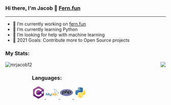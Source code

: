 ### Hi there, I'm Jacob 👋 [Fern.fun][website]
 ---
 
- 🔭 I’m currently working on [fern.fun][working-on]
- 🌱 I’m currently learning Python
- 🤔 I’m looking for help with machine learning 
- 🥅 2021 Goals: Contribute more to Open Source projects


<h3>My Stats:</h3>
<img align="left" height="120em" src="https://github-readme-stats.vercel.app/api?username=mrjacob12&show_icons=true&locale=en&theme=dark" alt="mrjacob12" /></p>
<img align="right" height="120em" src="https://github-readme-stats-anuraghazra1.vercel.app/api/top-langs/?username=mrjacob12&theme=dark" />

<br />

<h3 align="left">Languages:</h3>
<p align="left"> <a href="https://www.w3schools.com/cs/" target="_blank"> <img src="https://raw.githubusercontent.com/devicons/devicon/master/icons/csharp/csharp-original.svg" alt="csharp" width="40" height="40"/> </a> <a href="https://www.mysql.com/" target="_blank"> <img src="https://raw.githubusercontent.com/devicons/devicon/master/icons/mysql/mysql-original-wordmark.svg" alt="mysql" width="40" height="40"/> </a> <a href="https://www.php.net" target="_blank"> <img src="https://raw.githubusercontent.com/devicons/devicon/master/icons/php/php-original.svg" alt="php" width="40" height="40"/> </a> <a href="https://www.python.org" target="_blank"> <img src="https://raw.githubusercontent.com/devicons/devicon/master/icons/python/python-original.svg" alt="python" width="40" height="40"/> </a> </p>



[working-on]: http://fern.myftp.org/
[website]: http://fern.fun
[discord]: https://discord.gg/pXvjyWqYMF
[mail]: mailto:admin@fern.fun?Subject=Hello%20world!
